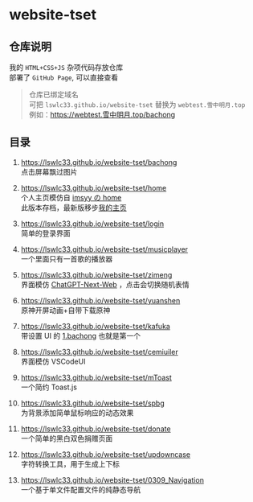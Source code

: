 # website-tset

## 仓库说明

我的 `HTML+CSS+JS` 杂项代码存放仓库  
部署了 `GitHub Page`, 可以直接查看

> 仓库已绑定域名  
> 可把 `lswlc33.github.io/website-tset` 替换为 `webtest.雪中明月.top`  
> 例如：https://webtest.雪中明月.top/bachong

## 目录

1. https://lswlc33.github.io/website-tset/bachong  
   点击屏幕飘过图片

2. https://lswlc33.github.io/website-tset/home  
   个人主页模仿自 [imsyy の home](https://github.com/imsyy/home)  
   此版本存档，最新版移步[我的主页](https://github.com/lswlc33/lswlc33)

3. https://lswlc33.github.io/website-tset/login  
   简单的登录界面

4. https://lswlc33.github.io/website-tset/musicplayer  
   一个里面只有一首歌的播放器

5. https://lswlc33.github.io/website-tset/zimeng  
   界面模仿 [ChatGPT-Next-Web](https://github.com/Yidadaa/ChatGPT-Next-Web) ，点击会切换随机表情

6. https://lswlc33.github.io/website-tset/yuanshen  
   原神开屏动画+自带下载原神

7. https://lswlc33.github.io/website-tset/kafuka  
   带设置 UI 的 [1.bachong](https://lswlc33.github.io/website-tset/bachong) 也就是第一个

8. https://lswlc33.github.io/website-tset/cemiuiler  
   界面模仿 VSCodeUI

9. https://lswlc33.github.io/website-tset/mToast  
   一个简约 Toast.js

10. https://lswlc33.github.io/website-tset/spbg  
   为背景添加简单鼠标响应的动态效果

11. https://lswlc33.github.io/website-tset/donate  
   一个简单的黑白双色捐赠页面

12. https://lswlc33.github.io/website-tset/updowncase  
   字符转换工具，用于生成上下标

13. https://lswlc33.github.io/website-tset/0309_Navigation  
   一个基于单文件配置文件的纯静态导航
